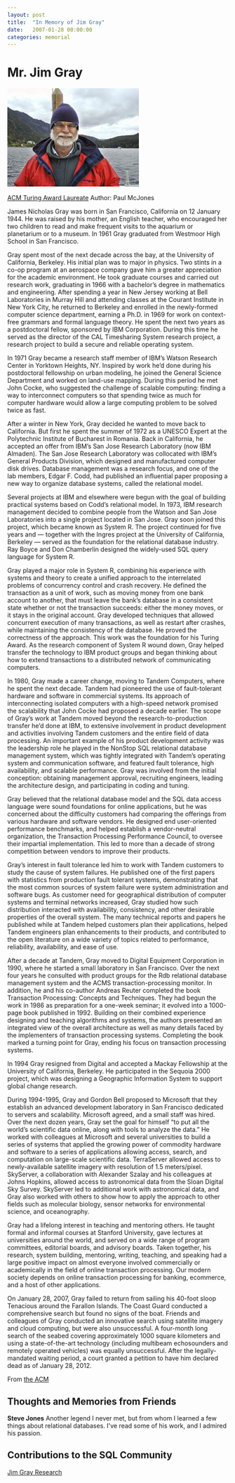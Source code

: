 ```yaml
---
layout: post
title:  "In Memory of Jim Gray"
date:   2007-01-28 00:00:00
categories: memorial
---
```

# Mr. Jim Gray

<img src="/assets/images/jimgray.jpg">

[ACM Turing Award Laureate](https://amturing.acm.org/award_winners/gray_3649936.cfm)
Author: Paul McJones

James Nicholas Gray was born in San Francisco, California on 12 January 1944. He was raised by his mother, an English teacher, who encouraged her two children to read and make frequent visits to the aquarium or planetarium or to a museum. In 1961 Gray graduated from Westmoor High School in San Francisco.

Gray spent most of the next decade across the bay, at the University of California, Berkeley. His initial plan was to major in physics. Two stints in a co-op program at an aerospace company gave him a greater appreciation for the academic environment. He took graduate courses and carried out research work, graduating in 1966 with a bachelor’s degree in mathematics and engineering. After spending a year in New Jersey working at Bell Laboratories in Murray Hill and attending classes at the Courant Institute in New York City, he returned to Berkeley and enrolled in the newly-formed computer science department, earning a Ph.D. in 1969 for work on context-free grammars and formal language theory. He spent the next two years as a postdoctoral fellow, sponsored by IBM Corporation. During this time he served as the director of the CAL Timesharing System research project, a research project to build a secure and reliable operating system.

In 1971 Gray became a research staff member of IBM’s Watson Research Center in Yorktown Heights, NY. Inspired by work he’d done during his postdoctoral fellowship on urban modeling, he joined the General Science Department and worked on land-use mapping. During this period he met John Cocke, who suggested the challenge of scalable computing: finding a way to interconnect computers so that spending twice as much for computer hardware would allow a large computing problem to be solved twice as fast.

After a winter in New York, Gray decided he wanted to move back to California. But first he spent the summer of 1972 as a UNESCO Expert at the Polytechnic Institute of Bucharest in Romania. Back in California, he accepted an offer from IBM’s San Jose Research Laboratory (now IBM Almaden). The San Jose Research Laboratory was collocated with IBM’s General Products Division, which designed and manufactured computer disk drives. Database management was a research focus, and one of the lab members, Edgar F. Codd, had published an influential paper proposing a new way to organize database systems, called the relational model.

Several projects at IBM and elsewhere were begun with the goal of building practical systems based on Codd’s relational model. In 1973, IBM research management decided to combine people from the Watson and San Jose Laboratories into a single project located in San Jose. Gray soon joined this project, which became known as System R. The project continued for five years and — together with the Ingres project at the University of California, Berkeley — served as the foundation for the relational database industry. Ray Boyce and Don Chamberlin designed the widely-used SQL query language for System R.

Gray played a major role in System R, combining his experience with systems and theory to create a unified approach to the interrelated problems of concurrency control and crash recovery. He defined the transaction as a unit of work, such as moving money from one bank account to another, that must leave the bank’s database in a consistent state whether or not the transaction succeeds: either the money moves, or it stays in the original account. Gray developed techniques that allowed concurrent execution of many transactions, as well as restart after crashes, while maintaining the consistency of the database. He proved the correctness of the approach. This work was the foundation for his Turing Award. As the research component of System R wound down, Gray helped transfer the technology to IBM product groups and began thinking about how to extend transactions to a distributed network of communicating computers.

In 1980, Gray made a career change, moving to Tandem Computers, where he spent the next decade. Tandem had pioneered the use of fault-tolerant hardware and software in commercial systems. Its approach of interconnecting isolated computers with a high-speed network promised the scalability that John Cocke had proposed a decade earlier. The scope of Gray’s work at Tandem moved beyond the research-to-production transfer he’d done at IBM, to extensive involvement in product development and activities involving Tandem customers and the entire field of data processing. An important example of his product development activity was the leadership role he played in the NonStop SQL relational database management system, which was tightly integrated with Tandem’s operating system and communication software, and featured fault tolerance, high availability, and scalable performance. Gray was involved from the initial conception: obtaining management approval, recruiting engineers, leading the architecture design, and participating in coding and tuning.

Gray believed that the relational database model and the SQL data access language were sound foundations for online applications, but he was concerned about the difficulty customers had comparing the offerings from various hardware and software vendors. He designed end user-oriented performance benchmarks, and helped establish a vendor-neutral organization, the Transaction Processing Performance Council, to oversee their impartial implementation. This led to more than a decade of strong competition between vendors to improve their products.

Gray’s interest in fault tolerance led him to work with Tandem customers to study the cause of system failures. He published one of the first papers with statistics from production fault tolerant systems, demonstrating that the most common sources of system failure were system administration and software bugs. As customer need for geographical distribution of computer systems and terminal networks increased, Gray studied how such distribution interacted with availability, consistency, and other desirable properties of the overall system. The many technical reports and papers he published while at Tandem helped customers plan their applications, helped Tandem engineers plan enhancements to their products, and contributed to the open literature on a wide variety of topics related to performance, reliability, availability, and ease of use.

After a decade at Tandem, Gray moved to Digital Equipment Corporation in 1990, where he started a small laboratory in San Francisco. Over the next four years he consulted with product groups for the Rdb relational database management system and the ACMS transaction-processing monitor. In addition, he and his co-author Andreas Reuter completed the book Transaction Processing: Concepts and Techniques. They had begun the work in 1986 as preparation for a one-week seminar; it evolved into a 1000-page book published in 1992. Building on their combined experience designing and teaching algorithms and systems, the authors presented an integrated view of the overall architecture as well as many details faced by the implementers of transaction processing systems. Completing the book marked a turning point for Gray, ending his focus on transaction processing systems.

In 1994 Gray resigned from Digital and accepted a Mackay Fellowship at the University of California, Berkeley. He participated in the Sequoia 2000 project, which was designing a Geographic Information System to support global change research.

During 1994-1995, Gray and Gordon Bell proposed to Microsoft that they establish an advanced development laboratory in San Francisco dedicated to servers and scalability. Microsoft agreed, and a small staff was hired. Over the next dozen years, Gray set the goal for himself “to put all the world’s scientific data online, along with tools to analyze the data.” He worked with colleagues at Microsoft and several universities to build a series of systems that applied the growing power of commodity hardware and software to a series of applications allowing access, search, and computation on large-scale scientific data. TerraServer allowed access to newly-available satellite imagery with resolution of 1.5 meters/pixel. SkyServer, a collaboration with Alexander Szalay and his colleagues at Johns Hopkins, allowed access to astronomical data from the Sloan Digital Sky Survey. SkyServer led to additional work with astronomical data, and Gray also worked with others to show how to apply the approach to other fields such as molecular biology, sensor networks for environmental science, and oceanography.

Gray had a lifelong interest in teaching and mentoring others. He taught formal and informal courses at Stanford University, gave lectures at universities around the world, and served on a wide range of program committees, editorial boards, and advisory boards. Taken together, his research, system building, mentoring, writing, teaching, and speaking had a large positive impact on almost everyone involved commercially or academically in the field of online transaction processing. Our modern society depends on online transaction processing for banking, ecommerce, and a host of other applications.

On January 28, 2007, Gray failed to return from sailing his 40-foot sloop Tenacious around the Farallon Islands. The Coast Guard conducted a comprehensive search but found no signs of the boat. Friends and colleagues of Gray conducted an innovative search using satellite imagery and cloud computing, but were also unsuccessful. A four-month long search of the seabed covering approximately 1000 square kilometers and using a state-of-the-art technology (including multibeam echosounders and remotely operated vehicles) was equally unsuccessful. After the legally-mandated waiting period, a court granted a petition to have him declared dead as of January 28, 2012.

From [the ACM](https://amturing.acm.org/award_winners/gray_3649936.cfm)

## Thoughts and Memories from Friends


**Steve Jones**
Another legend I never met, but from whom I learned a few things about relational databases. I've read some of his work, and I admired his passion.

## Contributions to the SQL Community

[Jim Gray Research](https://jimgray.azurewebsites.net/)


